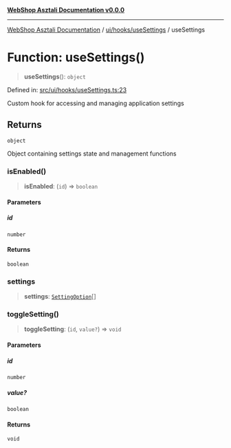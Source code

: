[**WebShop Asztali Documentation v0.0.0**](../../../../README.md)

***

[WebShop Asztali Documentation](../../../../modules.md) / [ui/hooks/useSettings](../README.md) / useSettings

# Function: useSettings()

> **useSettings**(): `object`

Defined in: [src/ui/hooks/useSettings.ts:23](https://github.com/akosgamer1000/webshop_asztali/blob/694dfb5919995863486557fe9c75abb7edf40a6c/src/ui/hooks/useSettings.ts#L23)

Custom hook for accessing and managing application settings

## Returns

`object`

Object containing settings state and management functions

### isEnabled()

> **isEnabled**: (`id`) => `boolean`

#### Parameters

##### id

`number`

#### Returns

`boolean`

### settings

> **settings**: [`SettingOption`](../../../misch/store/settingsSlice/interfaces/SettingOption.md)[]

### toggleSetting()

> **toggleSetting**: (`id`, `value?`) => `void`

#### Parameters

##### id

`number`

##### value?

`boolean`

#### Returns

`void`
